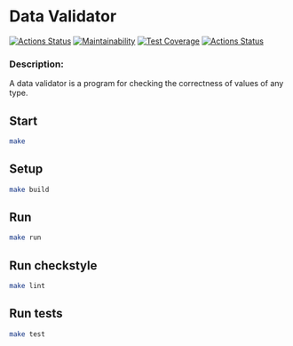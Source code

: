 # Data Validator

[![Actions Status](https://github.com/bsa2609/java-project-71/actions/workflows/main.yml/badge.svg)](https://github.com/bsa2609/java-project-71/actions)
[![Maintainability](https://api.codeclimate.com/v1/badges/f14fca2790c900fdf6be/maintainability)](https://codeclimate.com/github/bsa2609/java-project-78/maintainability)
[![Test Coverage](https://api.codeclimate.com/v1/badges/f14fca2790c900fdf6be/test_coverage)](https://codeclimate.com/github/bsa2609/java-project-78/test_coverage)
[![Actions Status](https://github.com/bsa2609/java-project-78/actions/workflows/hexlet-check.yml/badge.svg)](https://github.com/bsa2609/java-project-78/actions)

### Description:
A data validator is a program for checking the correctness of values of any type.

## Start

```bash
make
```

## Setup

```bash
make build
```

## Run

```bash
make run
```

## Run checkstyle

```bash
make lint
```

## Run tests

```bash
make test
```

